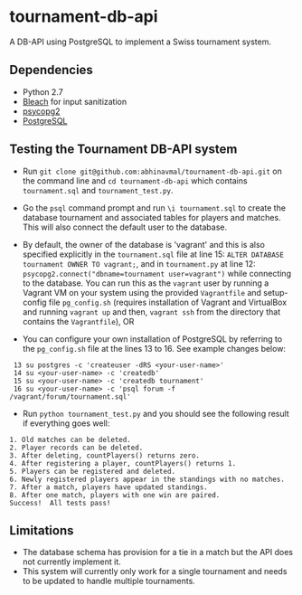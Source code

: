 # tournament-db-api
A DB-API using PostgreSQL to implement a Swiss tournament system.

## Dependencies
- Python 2.7
- [Bleach](https://bleach.readthedocs.io/en/latest/) for input sanitization
- [psycopg2](http://initd.org/psycopg/)
- [PostgreSQL](https://www.postgresql.org/)

## Testing the Tournament DB-API system
- Run `git clone git@github.com:abhinavmal/tournament-db-api.git` on the command line and
`cd tournament-db-api` which contains `tournament.sql` and `tournament_test.py`.

- Go the `psql` command prompt and run `\i tournament.sql` to create the database tournament and associated tables for players and matches. This will also connect the default user to the database.
<!-- - The implementation assumes that a database with the name `tournament` has been already created, and the user
is connected to it. So run the following commands in the `psql` prompt (type `psql` on command line and it should take you to the `>psql prompt`) if that is not the case, to create and connect to the database:
    ```
    CREATE DATABASE tournament;
    \c tournament
    ``` -->

- By default, the owner of the database is 'vagrant' and this is also specified explicitly in the `tournament.sql` file at line 15: `ALTER DATABASE tournament OWNER TO vagrant;`, and in `tournament.py` at line 12: `psycopg2.connect("dbname=tournament user=vagrant")` while connecting to the database. You can run this as the `vagrant` user by running a Vagrant VM on your system using the provided `Vagrantfile` and setup-config file `pg_config.sh` (requires installation of Vagrant and VirtualBox and running `vagrant up` and then, `vagrant ssh` from the directory that contains the `Vagrantfile`), OR

- You can configure your own installation of PostgreSQL by referring to the `pg_config.sh` file at the lines 13 to 16. See example changes below:
```
 13 su postgres -c 'createuser -dRS <your-user-name>'
 14 su <your-user-name> -c 'createdb'
 15 su <your-user-name> -c 'createdb tournament'
 16 su <your-user-name> -c 'psql forum -f /vagrant/forum/tournament.sql'
 ```


- Run `python tournament_test.py` and you should see the following result if everything goes well:
```
1. Old matches can be deleted.
2. Player records can be deleted.
3. After deleting, countPlayers() returns zero.
4. After registering a player, countPlayers() returns 1.
5. Players can be registered and deleted.
6. Newly registered players appear in the standings with no matches.
7. After a match, players have updated standings.
8. After one match, players with one win are paired.
Success!  All tests pass!
```

## Limitations
- The database schema has provision for a tie in a match but the API does not currently implement it.
- This system will currently only work for a single tournament and needs to be updated to handle multiple
tournaments.
